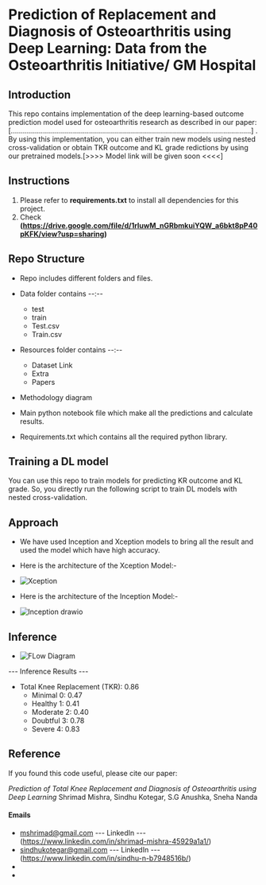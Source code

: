 # Prediction of Replacement and Diagnosis of Osteoarthritis using Deep Learning: Data from the Osteoarthritis Initiative/ GM Hospital

## Introduction
This repo contains implementation of the deep learning-based outcome prediction model used for osteoarthritis research as described in our paper: [........................................................................................................................] . By using this implementation, you can either train new models using nested cross-validation or obtain TKR outcome and KL grade redictions by using our pretrained models.[>>>> Model link will be given soon <<<<] 


## Instructions
1. Please refer to **requirements.txt** to install all dependencies for this project. 
2. Check **(https://drive.google.com/file/d/1rIuwM_nGRbmkuiYQW_a6bkt8pP40pKFK/view?usp=sharing)** 

## Repo Structure
* Repo includes different folders and files.

* Data folder contains --:--
    * test
    * train
    * Test.csv
    * Train.csv

* Resources folder contains --:--
    * Dataset Link
    * Extra
    * Papers

* Methodology diagram

* Main python notebook file which make all the predictions and calculate results.

* Requirements.txt which contains all the required python library.

## Training a DL model
You can use this repo to train models for predicting KR outcome and KL grade. So, you directly run the following script to train DL models with nested cross-validation. 


## Approach

* We have used Inception and Xception models to bring all the result and used the model which have high accuracy.

* Here is the architecture of the Xception Model:-
* ![Xception](https://user-images.githubusercontent.com/42738198/176997269-149e025e-67e2-4a54-b0ef-805bcc248d08.png)

* Here is the architecture of the Inception Model:-
* ![Inception drawio](https://user-images.githubusercontent.com/42738198/176997277-fe91d21d-7ae8-4f11-9b11-920db6ef88bd.png)


## Inference

* ![FLow Diagram](https://user-images.githubusercontent.com/42738198/176733893-a7cec182-a06a-4be0-9b32-5e8d68897c13.png)


--- Inference Results ---
* Total Knee Replacement (TKR): 0.86
    * Minimal  0: 0.47
    * Healthy  1: 0.41
    * Moderate 2: 0.40
    * Doubtful 3: 0.78
    * Severe   4: 0.83

## Reference
If you found this code useful, please cite our paper:

*Prediction of Total Knee Replacement and Diagnosis of Osteoarthritis using Deep Learning*
Shrimad Mishra, Sindhu Kotegar, S.G Anushka, Sneha Nanda

#### Emails 
* mshrimad@gmail.com          --- LinkedIn --- (https://www.linkedin.com/in/shrimad-mishra-45929a1a1/)
* sindhukotegar@gmail.com     --- LinkedIn --- (https://www.linkedin.com/in/sindhu-n-b7948516b/)
*
*
